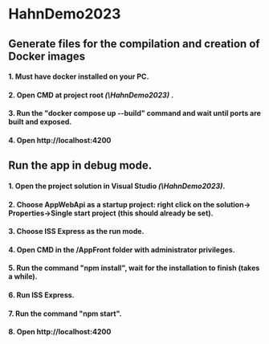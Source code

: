 # HahnDemo2023

## Generate files for the compilation and creation of Docker images

#### 1. Must have docker installed on your PC.
#### 2. Open **CMD** at project root *(\HahnDemo2023)* .
#### 3. Run the "**docker compose up --build**" command and wait until ports are built and exposed.
#### 4. Open http://localhost:4200

##  Run the app in debug mode.

#### 1. Open the project solution in Visual Studio *(\HahnDemo2023)*.
#### 2. Choose AppWebApi as a startup project: **right click on the solution**-> **Properties->Single start project** (this should already be set).
#### 3. Choose **ISS Express** as the run mode.
#### 4. Open **CMD** in the /AppFront folder with administrator privileges.
#### 5. Run the command "**npm install**", wait for the installation to finish (takes a while).
#### 6. Run **ISS Express**.
#### 7. Run the command "**npm start**".
#### 8. Open http://localhost:4200
